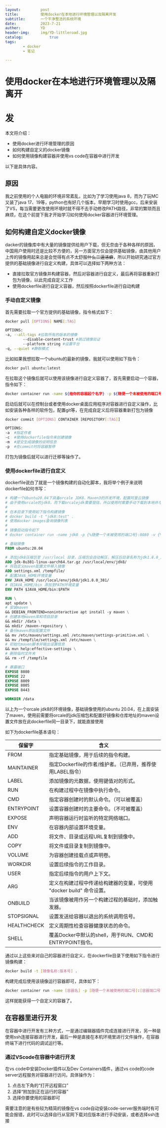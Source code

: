 ```yaml
---
layout:         post
title:          使用docker在本地进行环境管理以及隔离开发
subtitle:       一个干净整洁的系统环境
date:           2023-7-21
auther:         YD
header-img:     img/YD-littleroad.jpg
catalog:            true
tags:
        - docker
        - 笔记

---
```


# 使用docker在本地进行环境管理以及隔离开

# 发

本文将介绍：

* 使用docker进行环境管理的原因
* 如何构建自定义的docker镜像
* 如何使用镜像构建容器并使用vs code在容器中进行开发

以下是具体内容。

## 原因

我之前使用的个人电脑的环境非常紊乱，比如为了学习使用java 8，而为了玩MC又装了java 17、19等，python也有好几个版本，早期学习时使用gcc，后来安装了VS，每当需要更改使用环境时就不得不去手动修改PATH路径，非常的繁琐而且麻烦，在这个前提下我才开始学习如何使用docker容器进行环境管理。

## 如何构建自定义docker镜像

dacker的镜像库中有大量的镜像提供给用户下载，但无奈由于各种各样的原因，中国用户使用时还是比较不方便的，另一方面官方仅会提供基础镜像，由其他用户上传的镜像用起来总是会觉得有点不太舒服~~什么二逼洁癖~~，所以开始研究通过官方提供的基础镜像进行自定义构建，具体可以选择如下两种方法：

* 直接拉取官方镜像并构建容器，然后对容器进行自定义，最后再将容器重新打包为镜像，以此完成自定义工作
* 使用dockerfile进行自定义容器，然后按照dockerfile进行自动构建

### 手动自定义镜像

首先需要拉取一个官方提供的基础镜像，指令格式如下：

```bash
docker pull [OPTIONS] NAME[:TAG]

OPTIONS:
-a,	--all-tags #拉取所有的版本的镜像
		--disable-content-trust #跳过镜像验证
		--platform string #设置平台
-q,	--quiet #静默模式
```

比如如果我想拉取一个ubuntu的最新的镜像，我就可以使用如下指令：

```bash
docker pull ubuntu:latest
```

在拉取这个镜像后就可以使用该镜像进行自定义容器了，首先需要启动一个容器，指令如下：

```bash
docker container run -name ${给你的容器起个名字} -p ${随便一个未被使用的端口号}:8080 -it ${镜像名:版本号} bash
```

启动后就可以在控制台或者使用docker桌面应用程序对容器进行自定义操作，比如安装各种各样的软件包，配置git等，在完成自定义后将容器重新打包为镜像

```bash
docker commit [OPTIONS] CONTAINER [REPOSITORY[:TAG]]

OPTIONS:
-a	#指定作者
-c	#使用dockerfile指令来创建镜像
-m	#提交生成镜像的说明信息
-p	#在commit时将容器暂停
```

打包为镜像后就可以进行迁移等操作了。

### 使用dockerfile进行自定义

dockerfile说白了就是一个镜像构建的自动化脚本，我将举个例子来说明dockerfile如何书写：

```dockerfile
# 构建一个Ubuntu20.04下具备orcale JDK8、Maven3的开发环境，配置阿里云镜像
# 由于使用orcale的jdk8，而下载orcalejdk需要登陆，所以使用时需要手动下载到本地并与此文件放置同一目录下
# 
# 在本目录下使用如下指令构建镜像
# docker build -t "jdk8:test" .
# 使用docker images查询镜像列表
# 
# 镜像启动指令如下
# docker container run -name jdk8 -p {%随便一个未被使用的端口号}:8080 -v {%项目目录}:/data -v {%maven本地库目录}:/maven-repository -it jdk8:test bash

# 基础镜像
FROM ubuntu:20.04

# 添加jdk8压缩包至 /usr/local 目录，压缩包会自动解压，解压后目录名称为jdk1.8.0_231
ADD jdk-8u381-linux-aarch64.tar.gz /usr/local/env/jdk8/
# 将自定义maven配置文件移入镜像
ADD settings.xml /tempfile/
# 配置JAVA_HOME环境变量
ENV JAVA_HOME /usr/local/env/jdk8/jdk1.8.0_381/
# 将JAVA_HOME/bin 添加至PATH环境变量
ENV PATH $JAVA_HOME/bin:$PATH

RUN \
apt update \ 
# 安装maven
&& DEBIAN_FRONTEND=noninteractive apt install -y maven \
# 创建本地maven库和项目目录
&& mkdir /data \
&& mkdir /maven-repository \
# 备份maven原始配置文件
&& mv /etc/maven/settings.xml /etc/maven/settings-primitive.xml \
&& mv /tempfile/settings.xml /etc/maven \
# 初始化maven脚本并输出设置信息
&& mvn help:effective-settings \
# 删除临时文件夹
&& rm -rf /tempfile

# 暴露端口
EXPOSE 8080
EXPOSE 22
EXPOSE 8009
EXPOSE 8005
EXPOSE 8443

WORKDIR /data
```

以上为一个orcale jdk8的环境镜像，基础镜像使用的ubuntu 20.04，在上面安装了maven，使用前需要将orcale的jdk压缩包和配置好镜像和仓库地址的maven设置文件放在此dockerfile同一目录下，就能直接使用

如下为dockerfile基本语句：

|保留字|含义|
| ------- | ------------------------------------------------------ |
|FROM|指定基础镜像，用于后续的指令构建。|
|MAINTAINER|指定Dockerfile的作者/维护者。（已弃用，推荐使用LABEL指令）|
|LABEL|添加镜像的元数据，使用键值对的形式。|
|RUN|在构建过程中在镜像中执行命令。|
|CMD|指定容器创建时的默认命令。（可以被覆盖）|
|ENTRYPOINT|设置容器创建时的主要命令。（不可被覆盖）|
|EXPOSE|声明容器运行时监听的特定网络端口。|
|ENV|在容器内部设置环境变量。|
|ADD|将文件、目录或远程URL复制到镜像中。|
|COPY|将文件或目录复制到镜像中。|
|VOLUME|为容器创建挂载点或声明卷。|
|WORKDIR|设置后续指令的工作目录。|
|USER|指定后续指令的用户上下文。|
|ARG|定义在构建过程中传递给构建器的变量，可使用 "docker build" 命令设置。|
|ONBUILD|当该镜像被用作另一个构建过程的基础时，添加触发器。|
|STOPSIGNAL|设置发送给容器以退出的系统调用信号。|
|HEALTHCHECK|定义周期性检查容器健康状态的命令。|
|SHELL|覆盖Docker中默认的shell，用于RUN、CMD和ENTRYPOINT指令。|

通过以上这些来对自己的容器进行自定义，在dockerfile目录下使用如下指令进行镜像构建：

```bash
docker build -t [镜像名称:版本号] .
```

构建完成后使用该镜像运行容器即可，具体如下：

```bash
docker container run -name [容器名] -p [随便一个未被使用的端口号]:[容器端口号] -v [项目目录]:[容器内目录] -v -it [镜像名:版本号]
```

这样就能获得一个自定义的容器了。

## 在容器里进行开发

在容器中进行开发有三种方式，一是通过编辑器插件完成连接进行开发，另一种是使用ssh连接容器进行开发，最后一种是直接在本机环境里进行文件操作，在容器终端下进行代码的调试运行等。

### 通过VScode在容器中进行开发

在vs code中安装Docker插件以及Dev Containers插件，通过vs code的code server远程服务对容器进行访问，具体操作为：

1. 点击左下角的“打开远程窗口”
2. 选择“附加到正在运行的容器”
3. 选择你要使用的容器即可

需要注意的是有些较为精简的镜像在vs code自动安装code-server服务端时有可能会报错，此时可以选择自行从官网下载对应版本进行手动安装，或者选择ssh连接